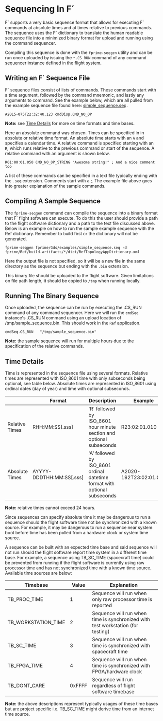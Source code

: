 # Sequencing In F´

F´ supports a very basic sequence format that allows for executing F´ commands at absolute times and at times relative
to previous commands. The sequence uses the F´ dictionary to translate the human readable sequence file into a minimized
binary format for upload and running using the command sequencer.

Compiling this sequence is done with the `fprime-seqgen` utility and can be run once uploaded by issuing the `*.CS_RUN`
command of any command sequencer instance defined in the flight system.

## Writing an F´ Sequence File

F´ sequence files consist of lists of commands. These commands start with a time argument, followed by the command
mnemonic, and lastly any arguments to command.  See the example below, which are all pulled from the example sequence
file found here: [simple_sequence.seq](https://github.com/nasa/fprime/blob/devel/Gds/examples/simple_sequence.seq).

```
A2015-075T22:32:40.123 cmdDisp.CMD_NO_OP
```
**Note:** see [Time Details](#time-details) for more on time formats and time bases.

Here an absolute command was chosen.  Times can be specified in in absolute or relative time format.  An absolute time
starts with an `A` and specifies a calendar time. A relative command is specified starting with an `R`, which runs
relative to the previous command or start of the sequence. A relative command with an argument is shown below.

```
R01:00:01.050 CMD_NO_OP_STRING "Awesome string!" ; And a nice comment too
```

A list of these commands can be specified in a text file typically ending with the `.seq` extension.  Comments start
with a ;. The example file above goes into greater explanation of the sample commands.

## Compiling A Sample Sequence

The `fprime-seqgen` command can compile the sequence into a binary format that F´ flight software can execute. To do
this the user should provide a path to the flight software dictionary and a path to the text file discussed above.
Below is an example on how to run the sample example sequence with the Ref dictionary. Remember to build first or the
dictionary will not be generated.

```
fprime-seqgen fprime/Gds/examples/simple_sequence.seq -d fprime/Ref/build-artifacts/*/dict/RefTopologyAppDictionary.xml 
```

Here the output file is not specified, so it will be a new file in the same directory as the sequence but ending with
the `.bin` extension.

This binary file should be uploaded to the flight software.  Given limitations on file path length, it should be copied
to `/tmp` when running locally.

## Running The Binary Sequence

Once uploaded, the sequence can be run by executing the .CS_RUN command of any command sequencer. Here we will run the
`cmdSeq` instance's .CS_RUN command using an upload location of /tmp/sample_sequence.bin. This should work in the `Ref`
application.

```
cmdSeq.CS_RUN	"/tmp/sample_sequence.bin"
```

**Note:** the sample sequence will run for multiple hours due to the specification of the relative commands. 

## Time Details

Time is represented in the sequence file using several formats. Relative times are represented with ISO_8601 time with
only subseconds being optional, see table below. Absolute times are represented in ISO_8601 using ordinal dates
(day of year) and time with optional subseconds.

| | Format | Description | Example |
|---|---|---|---|
| Relative Times | RHH:MM:SS[.sss] | 'R' followed by ISO_8601 hour minute section and optional subseconds | R23:02:01.010 |
| Absolute Times | AYYYY-DDDTHH:MM:SS[.sss] | 'A' followed by ISO_8601 ordinal datetime format with optional subseconds | A2020-192T23:02:01.010 |

**Note:** relative times cannot exceed 24 hours.

Since sequences can specify absolute time it may be dangerous to run a sequence should the flight software time not be
synchronized with a known source. For example, it may be dangerous to run a sequence near system boot before time has
been polled from a hardware clock or system time source.

A sequence can be built with an expected time base and said sequence will not run should the flight software report time
system in a different time base. For example, a sequence using TB_SC_TIME (spacecraft time) could be prevented from
running if the flight software is currently using raw processor time and has not synchronized time with a known time
source.  Available time sources are below:

| Timebase | Value | Explanation |
|---|---|---|
| TB_PROC_TIME | 1 | Sequence will run when only raw processor time is reported |
| TB_WORKSTATION_TIME | 2 | Sequence will run when time is synchronized with test workstation (for testing) |
| TB_SC_TIME | 3 | Sequence will run when time is synchronized with spacecraft time |
| TB_FPGA_TIME | 4 | Sequence will run when time is synchronized with FPGA/hardware clock |
| TB_DONT_CARE | 0xFFFF | Sequence will run regardless of flight software timebase |

**Note:** the above descriptions represent typically usages of these time bases but are project specific i.e.
TB_SC_TIME might derive time from an internet time source.